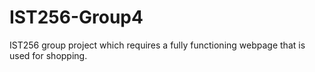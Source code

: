 # IST256-Group4
IST256 group project which requires a fully functioning webpage that is used for shopping.
